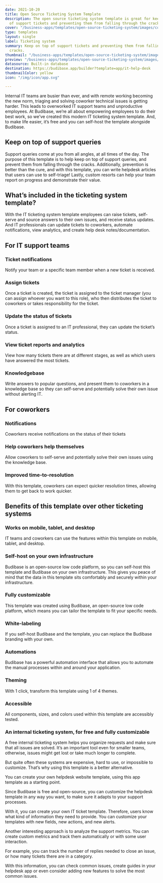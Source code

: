 ```yaml
---
date: 2021-10-20
title: Open Source Ticketing System Template
description: The open source ticketing system template is great for keeping on top
  of support tickets and preventing them from falling through the cracks.
cover: "/business-apps/templates/open-source-ticketing-system/images/cover.png"
type: templates
layout: single
label: Ticketing system
summary: Keep on top of support tickets and preventing them from falling through the
  cracks.
thumbnail: "/business-apps/templates/open-source-ticketing-system/images/thumbnail.webp"
preview: "/business-apps/templates/open-source-ticketing-system/images/preview.gif"
datasource: Built-in database
destination: https://budibase.app/builder?template=app/it-help-desk
thumbnailColor: yellow
icon: "/img/icon/app.svg"

---
```

Internal IT teams are busier than ever, and with remote working becoming the new norm, triaging and solving coworker technical issues is getting harder. This leads to overworked IT support teams and unproductive employees. At Budibase, we’re all about empowering employees to do their best work, so we’ve created this modern IT ticketing system template. And, to make life easier, it’s free and you can self-host the template alongside Budibase.

## Keep on top of support queries

Support queries come at you from all angles, at all times of the day. The purpose of this template is to help keep on top of support queries, and prevent them from falling through the cracks. Additionally, prevention is better than the cure, and with this template, you can write helpdesk articles that users can use to self-triage! Lastly, custom resorts can help your team report on progress and demonstrate their value.

## What’s included in the ticketing system template?

With the IT ticketing system template employees can raise tickets, self-serve and source answers to their own issues, and receive status updates. And IT professionals can update tickets to coworkers, automate notifications, view analytics, and create help desk notes/documentation.

## For IT support teams

### Ticket notifications

Notify your team or a specific team member when a new ticket is received.

### Assign tickets

Once a ticket is created, the ticket is assigned to the ticket manager (you can assign whoever you want to this role), who then distributes the ticket to coworkers or takes responsibility for the ticket.

### Update the status of tickets

Once a ticket is assigned to an IT professional, they can update the ticket’s status.

### View ticket reports and analytics

View how many tickets there are at different stages, as well as which users have answered the most tickets.

### Knowledgebase

Write answers to popular questions, and present them to coworkers in a knowledge base so they can self-serve and potentially solve their own issue without alerting IT.

## For coworkers

### Notifications

Coworkers receive notifications on the status of their tickets

### Help coworkers help themselves

Allow coworkers to self-serve and potentially solve their own issues using the knowledge base.

### Improved time-to-resolution

With this template, coworkers can expect quicker resolution times, allowing them to get back to work quicker.

## Benefits of this template over other ticketing systems

### Works on mobile, tablet, and desktop

IT teams and coworkers can use the features within this template on mobile, tablet, and desktop.

### Self-host on your own infrastructure

Budibase is an open-source low code platform, so you can self-host this template and Budibase on your own infrastructure. This gives you peace of mind that the data in this template sits comfortably and securely within your infrastructure.

### Fully customizable

This template was created using Budibase, an open-source low code platform, which means you can tailor the template to fit your specific needs.

### White-labeling

If you self-host Budibase and the template, you can replace the Budibase branding with your own.

### Automations

Budibase has a powerful automation interface that allows you to automate the manual processes within and around your application.

### Theming

With 1 click, transform this template using 1 of 4 themes.

### Accessible

All components, sizes, and colors used within this template are accessibly tested.

### An internal ticketing system, for free and fully customizable

A free internal ticketing system helps you organize requests and make sure that all issues are solved. It’s an important tool even for smaller teams, otherwise, issues might get lost or take much longer to complete.

But quite often these systems are expensive, hard to use, or impossible to customize. That’s why using this template is a better alternative.

You can create your own helpdesk website template, using this app template as a starting point.

Since Budibase is free and open-source, you can customize the helpdesk template in any way you want, to make sure it adapts to your support processes.

With it, you can create your own IT ticket template. Therefore, users know what kind of information they need to provide. You can customize your templates with new fields, new actions, and new alerts.

Another interesting approach is to analyze the support metrics. You can create custom metrics and track them automatically or with some user interaction.

For example, you can track the number of replies needed to close an issue, or how many tickets there are in a category.

With this information, you can check common issues, create guides in your helpdesk app or even consider adding new features to solve the most common issues.